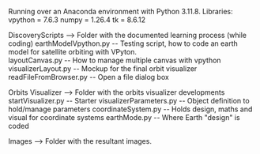 Running over an Anaconda environment with Python 3.11.8.
  Libraries:
    vpython      = 7.6.3
    numpy        = 1.26.4
    tk           = 8.6.12

DiscoveryScripts  --> Folder with the documented learning process (while coding)
  earthModelVpython.py      -- Testing script, how to code an earth model for satellite orbiting with VPyton.  
  layoutCanvas.py           -- How to manage multiple canvas with vpython
  visualizerLayout.py       -- Mockup for the final orbit visualizer
  readFileFromBrowser.py    -- Open a file dialog box

Orbits Visualizer  --> Folder with the orbits visualizer developments
  startVisualizer.py        -- Starter
  visualizerParameters.py   -- Object definition to hold/manage parameters
  coordinateSystem.py       -- Holds design, maths and visual for coordinate systems
  earthMode.py              -- Where Earth "design" is coded

Images            --> Folder with the resultant images.

